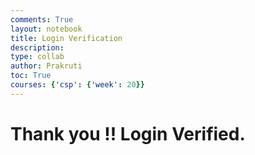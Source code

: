 ```yaml
---
comments: True
layout: notebook
title: Login Verification
description: 
type: collab
author: Prakruti
toc: True
courses: {'csp': {'week': 20}}
---
```


 
# Thank you !! Login Verified.

